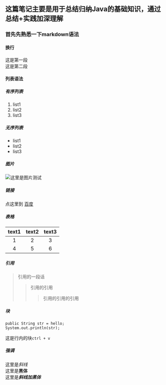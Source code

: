 ## 这篇笔记主要是用于总结归纳Java的基础知识，通过总结+实践加深理解

###  首先先熟悉一下markdown语法
  
  #### 换行   
  这是第一段  
  这是第二段
  #### 列表语法
  ##### 有序列表
  1. list1  
  2. list2
  3. list3
  ##### 无序列表
  + list1
  + list2
  + list3
  ##### 图片
 ![这里是图片测试]()
  ##### 链接
  点这里到 [百度](https://www.baidu.com)
  ##### 表格
  |text1|text2|text3|
  |:-:|:-:|:-:|
  |1|2|3|
  |4|5|6|
  ##### 引用
  >引用的一段话
  >>引用的引用
  >>>引用的引用的引用
  ##### 块
  ```
  public String str = hello;
  System.out.println(str);
  ```
  这是行内的块`ctrl + v`
  ##### 强调
  这里是*斜线*  
  这里是**黑体**  
  这里是***斜线加黑体***


